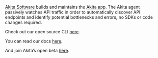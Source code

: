 [Akita Software](https://www.akitasoftware.com/) builds and maintains the [Akita app](https://app.akita.software/). The Akita agent passively watches API traffic in order to automatically discover API endpoints and identify potential bottlenecks and errors, no SDKs or code changes required.

Check out our open source CLI [here](https://github.com/akitasoftware/akita-cli). 

You can read our docs [here](https://docs.akita.software/docs). 

And join Akita’s open beta [here](https://app.akita.software/login?sign_up).
